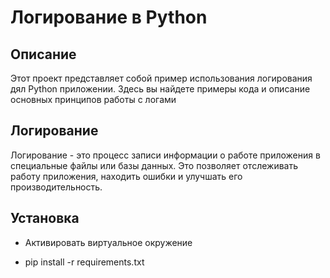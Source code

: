 # Логирование в Python

## Описание
Этот проект представляет собой пример использования логирования дял Python приложении. Здесь вы найдете примеры кода и описание основных принципов работы с логами

## Логирование

Логирование - это процесс записи информации о работе приложения в специальные файлы или базы данных. Это позволяет отслеживать работу приложения, находить ошибки и улучшать его производительность.

## Установка

* Активировать виртуальное окружение

* pip install -r requirements.txt

